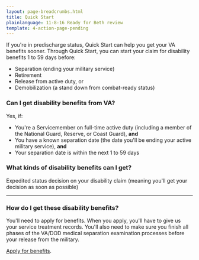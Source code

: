 ```yaml
---
layout: page-breadcrumbs.html
title: Quick Start
plainlanguage: 11-8-16 Ready for Beth review
template: 4-action-page-pending
---
```


If you're in predischarge status, Quick Start can help you get your VA benefits sooner. Through Quick Start, you can start your claim for disability benefits 1 to 59 days before:

- Separation (ending your military service)
- Retirement
- Release from active duty, or
- Demobilization (a stand down from combat-ready status)

<div class="call-out" markdown="0">

### Can I get disability benefits from VA?
Yes, if:
-	You're a Servicemember on full-time active duty (including a member of the National Guard, Reserve, or Coast Guard), **and**
-	You have a known separation date (the date you'll be ending your active military service), **and**  
-	Your separation date is within the next 1 to 59 days

</div>

### What kinds of disability benefits can I get?

Expedited status decision on your disability claim (meaning you'll get your decision as soon as possible)

-----

### How do I get these disability benefits?

You'll need to apply for benefits. When you apply, you'll have to give us your service treatment records. You'll also need to make sure you finish all phases of the VA/DOD medical separation examination processes before your release from the military.

[Apply for benefits](https://www.vets.gov/disability-benefits/apply-for-benefits/).
